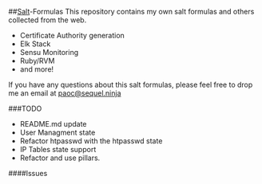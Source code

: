 ##[Salt](http://www.saltstack.com/community/)-Formulas 
This repository contains my own salt formulas and others collected from the web. 

  * Certificate Authority generation 
  * Elk Stack
  * Sensu Monitoring
  * Ruby/RVM
  * and more!

If you have any questions about this salt formulas, please feel free to drop me an email at <paoc@sequel.ninja>


###TODO
- README.md update
- User Managment state
- Refactor htpasswd with the htpasswd state
- IP Tables state support
- Refactor and use pillars.
  
  
####Issues
